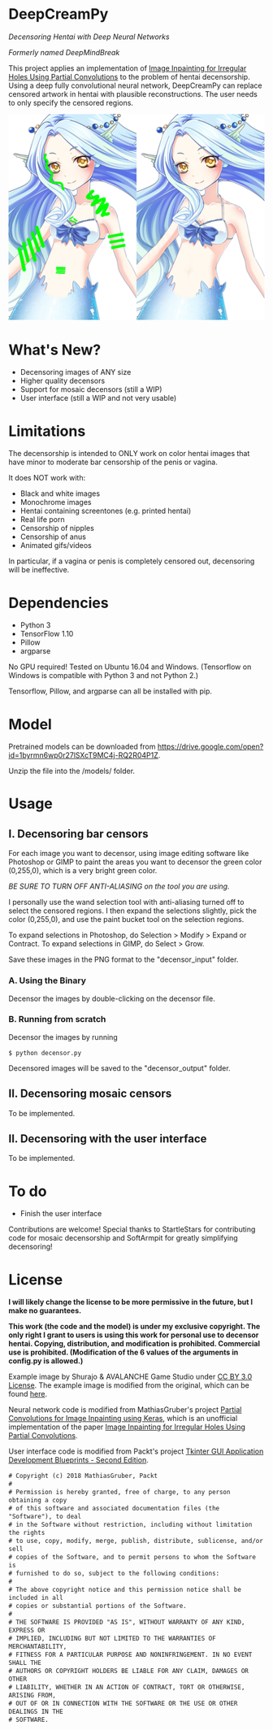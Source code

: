 # DeepCreamPy
*Decensoring Hentai with Deep Neural Networks*

*Formerly named DeepMindBreak*

This project applies an implementation of [Image Inpainting for Irregular Holes Using Partial Convolutions](https://arxiv.org/abs/1804.07723) to the problem of hentai decensorship. Using a deep fully convolutional neural network, DeepCreamPy can replace censored artwork in hentai with plausible reconstructions. The user needs to only specify the censored regions.

![Censored, decensored](/readme_images/mermaid_collage.png)

# What's New?
- Decensoring images of ANY size
- Higher quality decensors
- Support for mosaic decensors (still a WIP)
- User interface (still a WIP and not very usable)

# Limitations

The decensorship is intended to ONLY work on color hentai images that have minor to moderate bar censorship of the penis or vagina.

It does NOT work with:
- Black and white images
- Monochrome images
- Hentai containing screentones (e.g. printed hentai)
- Real life porn
- Censorship of nipples
- Censorship of anus
- Animated gifs/videos

In particular, if a vagina or penis is completely censored out, decensoring will be ineffective.

# Dependencies

- Python 3
- TensorFlow 1.10
- Pillow
- argparse

No GPU required! Tested on Ubuntu 16.04 and Windows. (Tensorflow on Windows is compatible with Python 3 and not Python 2.)

Tensorflow, Pillow, and argparse can all be installed with pip.

# Model
Pretrained models can be downloaded from https://drive.google.com/open?id=1byrmn6wp0r27lSXcT9MC4j-RQ2R04P1Z.

Unzip the file into the /models/ folder.

# Usage

## I. Decensoring bar censors

For each image you want to decensor, using image editing software like Photoshop or GIMP to paint the areas you want to decensor the green color (0,255,0), which is a very bright green color.

*BE SURE TO TURN OFF ANTI-ALIASING on the tool you are using.*

I personally use the wand selection tool with anti-aliasing turned off to select the censored regions. I then expand the selections slightly, pick the color (0,255,0), and use the paint bucket tool on the selection regions.

To expand selections in Photoshop, do Selection > Modify > Expand or Contract.
To expand selections in GIMP, do Select > Grow.

Save these images in the PNG format to the "decensor_input" folder.

### A. Using the Binary

Decensor the images by double-clicking on the decensor file.

### B. Running from scratch

Decensor the images by running

```
$ python decensor.py
```

Decensored images will be saved to the "decensor_output" folder.

## II. Decensoring mosaic censors

To be implemented.

## II. Decensoring with the user interface

To be implemented.

# To do
- Finish the user interface

Contributions are welcome! Special thanks to StartleStars for contributing code for mosaic decensorship and SoftArmpit for greatly simplifying decensoring!

# License
**I will likely change the license to be more permissive in the future, but I make no guarantees.**

**This work (the code and the model) is under my exclusive copyright. The only right I grant to users is using this work for personal use to decensor hentai. Copying, distribution, and modification is prohibited. Commercial use is prohibited. (Modification of the 6 values of the arguments in config.py is allowed.)**

Example image by Shurajo & AVALANCHE Game Studio under [CC BY 3.0 License](https://creativecommons.org/licenses/by/3.0/). The example image is modified from the original, which can be found [here](https://opengameart.org/content/mermaid).

Neural network code is modified from MathiasGruber's project [Partial Convolutions for Image Inpainting using Keras](https://github.com/MathiasGruber/PConv-Keras), which is an unofficial implementation of the paper [Image Inpainting for Irregular Holes Using Partial Convolutions](https://arxiv.org/abs/1804.07723).

User interface code is modified from Packt's project [Tkinter GUI Application Development Blueprints - Second Edition](https://github.com/PacktPublishing/Tkinter-GUI-Application-Development-Blueprints-Second-Edition).


```
# Copyright (c) 2018 MathiasGruber, Packt
#
# Permission is hereby granted, free of charge, to any person obtaining a copy
# of this software and associated documentation files (the "Software"), to deal
# in the Software without restriction, including without limitation the rights
# to use, copy, modify, merge, publish, distribute, sublicense, and/or sell
# copies of the Software, and to permit persons to whom the Software is
# furnished to do so, subject to the following conditions:
#
# The above copyright notice and this permission notice shall be included in all
# copies or substantial portions of the Software.
#
# THE SOFTWARE IS PROVIDED "AS IS", WITHOUT WARRANTY OF ANY KIND, EXPRESS OR
# IMPLIED, INCLUDING BUT NOT LIMITED TO THE WARRANTIES OF MERCHANTABILITY,
# FITNESS FOR A PARTICULAR PURPOSE AND NONINFRINGEMENT. IN NO EVENT SHALL THE
# AUTHORS OR COPYRIGHT HOLDERS BE LIABLE FOR ANY CLAIM, DAMAGES OR OTHER
# LIABILITY, WHETHER IN AN ACTION OF CONTRACT, TORT OR OTHERWISE, ARISING FROM,
# OUT OF OR IN CONNECTION WITH THE SOFTWARE OR THE USE OR OTHER DEALINGS IN THE
# SOFTWARE.
```